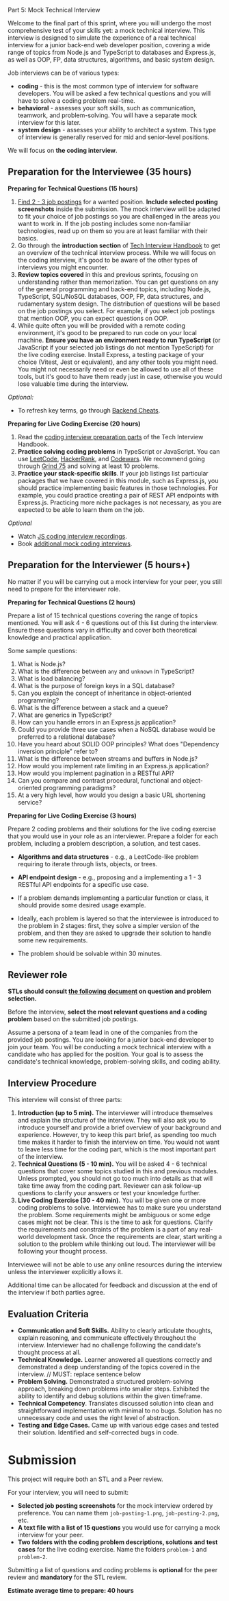 Part 5: Mock Technical Interview

Welcome to the final part of this sprint, where you will undergo the most comprehensive test of your skills yet: a mock technical interview. This interview is designed to simulate the experience of a real technical interview for a junior back-end web developer position, covering a wide range of topics from Node.js and TypeScript to databases and Express.js, as well as OOP, FP, data structures, algorithms, and basic system design.

Job interviews can be of various types:

- **coding** - this is the most common type of interview for software developers. You will be asked a few technical questions and you will have to solve a coding problem real-time.
- **behavioral** - assesses your soft skills, such as communication, teamwork, and problem-solving. You will have a separate mock interview for this later.
- **system design** - assesses your ability to architect a system. This type of interview is generally reserved for mid and senior-level positions.

We will focus on **the coding interview**.

## Preparation for the Interviewee (35 hours)

**Preparing for Technical Questions (15 hours)**

1. [Find 2 - 3 job postings](https://turingcollege.atlassian.net/wiki/spaces/MI/pages/626688001/Job+postings+for+mock+interviews) for a wanted position. **Include selected posting screenshots** inside the submission. The mock interview will be adapted to fit your choice of job postings so you are challenged in the areas you want to work in. If the job posting includes some non-familiar technologies, read up on them so you are at least familiar with their basics.
2. Go through the **introduction section** of [Tech Interview Handbook](https://www.techinterviewhandbook.org) to get an overview of the technical interview process. While we will focus on the coding interview, it's good to be aware of the other types of interviews you might encounter.
3. **Review topics covered** in this and previous sprints, focusing on understanding rather than memorization. You can get questions on any of the general programming and back-end topics, including Node.js, TypeScript, SQL/NoSQL databases, OOP, FP, data structures, and rudamentary system design. The distribution of questions will be based on the job postings you select. For example, if you select job postings that mention OOP, you can expect questions on OOP.
4. While quite often you will be provided with a remote coding environment, it's good to be prepared to run code on your local machine. **Ensure you have an environment ready to run TypeScript** (or JavaScript if your selected job listings do not mention TypeScript) for the live coding exercise. Install Express, a testing package of your choice (Vitest, Jest or equivalent), and any other tools you might need. You might not necessarily need or even be allowed to use all of these tools, but it's good to have them ready just in case, otherwise you would lose valuable time during the interview.

*Optional:*

- To refresh key terms, go through [Backend Cheats](https://github.com/cheatsnake/backend-cheats).

**Preparing for Live Coding Exercise (20 hours)**

1. Read the [coding interview preparation parts](https://www.techinterviewhandbook.org/coding-interview-prep/) of the Tech Interview Handbook.
2. **Practice solving coding problems** in TypeScript or JavaScript. You can use [LeetCode](https://leetcode.com/), [HackerRank](https://www.hackerrank.com/), and [Codewars](https://www.codewars.com/). We recommend going through [Grind 75](https://www.techinterviewhandbook.org/grind75?weeks=2&hours=15) and solving at least 10 problems.
3. **Practice your stack-specific skills**. If your job listings list particular packages that we have covered in this module, such as Express.js, you should practice implementing basic features in those technologies. For example, you could practice creating a pair of REST API endpoints with Express.js. Practicing more niche packages is not necessary, as you are expected to be able to learn them on the job.

*Optional*

- Watch [JS coding interview recordings](https://interviewing.io/mocks?language=javascript).
- Book [additional mock coding interviews](https://www.techinterviewhandbook.org/mock-interviews/).

## Preparation for the Interviewer (5 hours+)

No matter if you will be carrying out a mock interview for your peer, you still need to prepare for the interviewer role.

**Preparing for Technical Questions (2 hours)**

Prepare a list of 15 technical questions covering the range of topics mentioned. You will ask 4 - 6 questions out of this list during the interview. Ensure these questions vary in difficulty and cover both theoretical knowledge and practical application.

Some sample questions:

1. What is Node.js?
2. What is the difference between `any` and `unknown` in TypeScript?
3. What is load balancing?
4. What is the purpose of foreign keys in a SQL database?
5. Can you explain the concept of inheritance in object-oriented programming?
6. What is the difference between a stack and a queue?
7. What are generics in TypeScript?
8. How can you handle errors in an Express.js application?
9. Could you provide three use cases when a NoSQL database would be preferred to a relational database?
10. Have you heard about SOLID OOP principles? What does "Dependency inversion principle" refer to?
11. What is the difference between streams and buffers in Node.js?
12. How would you implement rate limiting in an Express.js application?
13. How would you implement pagination in a RESTful API?
14. Can you compare and contrast procedural, functional and object-oriented programming paradigms?
15. At a very high level, how would you design a basic URL shortening service?

**Preparing for Live Coding Exercise (3 hours)**

Prepare 2 coding problems and their solutions for the live coding exercise that you would use in your role as an interviewer. Prepare a folder for each problem, including a problem description, a solution, and test cases.

  - **Algorithms and data structures** - e.g., a LeetCode-like problem requiring to iterate through lists, objects, or trees.
  - **API endpoint design** - e.g., proposing and a implementing a 1 - 3 RESTful API endpoints for a specific use case.

- If a problem demands implementing a particular function or class, it should provide some desired usage example.
- Ideally, each problem is layered so that the interviewee is introduced to the problem in 2 stages: first, they solve a simpler version of the problem, and then they are asked to upgrade their solution to handle some new requirements.
- The problem should be solvable within 30 minutes.

## Reviewer role

**STLs should consult [the following document](https://docs.google.com/document/d/1z9SF5aPyTwFVtaNOLguLW_rBHG90zdn_BG1YWbxztHA/edit?usp=sharing) on question and problem selection.**

Before the interview, **select the most relevant questions and a coding problem** based on the submitted job postings.

Assume a persona of a team lead in one of the companies from the provided job postings. You are looking for a junior back-end developer to join your team. You will be conducting a mock technical interview with a candidate who has applied for the position. Your goal is to assess the candidate's technical knowledge, problem-solving skills, and coding ability.

## Interview Procedure

This interview will consist of three parts:

1. **Introduction (up to 5 min).** The interviewer will introduce themselves and explain the structure of the interview. They will also ask you to introduce yourself and provide a brief overview of your background and experience. However, try to keep this part brief, as spending too much time makes it harder to finish the interview on time. You would not want to leave less time for the coding part, which is the most important part of the interview.
2. **Technical Questions (5 - 10 min).** You will be asked 4 - 6 technical questions that cover some topics studied in this and previous modules. Unless prompted, you should not go too much into details as that will take time away from the coding part. Reviewer can ask follow-up questions to clarify your answers or test your knowledge further.
3. **Live Coding Exercise (30 - 40 min).** You will be given one or more coding problems to solve. Interviewee has to make sure you understand the problem. Some requirements might be ambiguous or some edge cases might not be clear. This is the time to ask for questions. Clarify the requirements and constraints of the problem is a part of any real-world development task. Once the requirements are clear, start writing a solution to the problem while thinking out loud. The interviewer will be following your thought process.

Interviewee will not be able to use any online resources during the interview unless the interviewer explicitly allows it.

Additional time can be allocated for feedback and discussion at the end of the interview if both parties agree.

## Evaluation Criteria

- **Communication and Soft Skills.** Ability to clearly articulate thoughts, explain reasoning, and communicate effectively throughout the interview. Interviewer had no challenge following the candidate's thought process at all.
- **Technical Knowledge.** Learner answered all questions correctly and demonstrated a deep understanding of the topics covered in the interview.
// MUST: replace sentence below
- **Problem Solving.** Demonstrated a structured problem-solving approach, breaking down problems into smaller steps. Exhibited the ability to identify and debug solutions within the given timeframe.
- **Technical Competency**. Translates discussed solution into clean and straightforward implementation with minimal to no bugs. Solution has no unnecessary code and uses the right level of abstraction.
- **Testing and Edge Cases.** Came up with various edge cases and tested their solution. Identified and self-corrected bugs in code.

# Submission

This project will require both an STL and a Peer review.

For your interview, you will need to submit:

- **Selected job posting screenshots** for the mock interview ordered by preference. You can name them `job-posting-1.png`, `job-posting-2.png`, etc.
- **A text file with a list of 15 questions** you would use for carrying a mock interview for your peer.
- **Two folders with the coding problem descriptions, solutions and test cases** for the live coding exercise. Name the folders `problem-1` and `problem-2`.

Submitting a list of questions and coding problems is **optional** for the peer review and **mandatory** for the STL review.

**Estimate average time to prepare: 40 hours**
